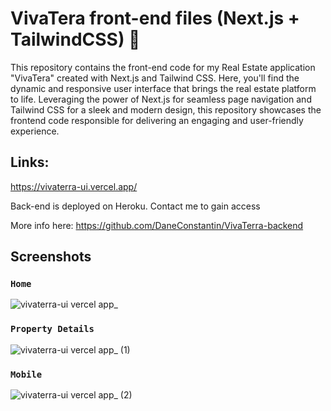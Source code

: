 # VivaTera front-end files (Next.js + TailwindCSS) 🚀

This repository contains the front-end code for my Real Estate application "VivaTera" created with Next.js and Tailwind CSS.
Here, you'll find the dynamic and responsive user interface that brings the real estate platform to life. 
Leveraging the power of Next.js for seamless page navigation and Tailwind CSS for a sleek and modern design, this repository showcases the frontend code responsible for delivering an engaging and user-friendly experience.

## Links:
https://vivaterra-ui.vercel.app/

Back-end is deployed on Heroku. Contact me to gain access

More info here: https://github.com/DaneConstantin/VivaTerra-backend

## Screenshots

### `Home`
![vivaterra-ui vercel app_](https://github.com/DaneConstantin/vivaterra-ui/assets/145013631/ab73bcce-e090-4725-b286-44ae16af2600)

### `Property Details`
![vivaterra-ui vercel app_ (1)](https://github.com/DaneConstantin/vivaterra-ui/assets/145013631/d815af70-a63a-4640-aaac-e8505762c20b)

### `Mobile`
![vivaterra-ui vercel app_ (2)](https://github.com/DaneConstantin/vivaterra-ui/assets/145013631/9df87edb-70cc-43ad-91df-6b3d44409996)
